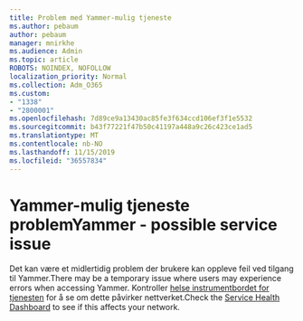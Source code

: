 ```yaml
---
title: Problem med Yammer-mulig tjeneste
ms.author: pebaum
author: pebaum
manager: mnirkhe
ms.audience: Admin
ms.topic: article
ROBOTS: NOINDEX, NOFOLLOW
localization_priority: Normal
ms.collection: Adm_O365
ms.custom:
- "1338"
- "2800001"
ms.openlocfilehash: 7d89ce9a13430ac85fe3f634ccd106ef3f1e5532
ms.sourcegitcommit: b43f77221f47b50c41197a448a9c26c423ce1ad5
ms.translationtype: MT
ms.contentlocale: nb-NO
ms.lasthandoff: 11/15/2019
ms.locfileid: "36557834"
---
```

# <a name="yammer---possible-service-issue"></a><span data-ttu-id="841bd-102">Yammer-mulig tjeneste problem</span><span class="sxs-lookup"><span data-stu-id="841bd-102">Yammer - possible service issue</span></span>

<span data-ttu-id="841bd-103">Det kan være et midlertidig problem der brukere kan oppleve feil ved tilgang til Yammer.</span><span class="sxs-lookup"><span data-stu-id="841bd-103">There may be a temporary issue where users may experience errors when accessing Yammer.</span></span> <span data-ttu-id="841bd-104">Kontroller [helse instrumentbordet for tjenesten](https://admin.microsoft.com/AdminPortal/Home#/servicehealth) for å se om dette påvirker nettverket.</span><span class="sxs-lookup"><span data-stu-id="841bd-104">Check the [Service Health Dashboard](https://admin.microsoft.com/AdminPortal/Home#/servicehealth) to see if this affects your network.</span></span>
